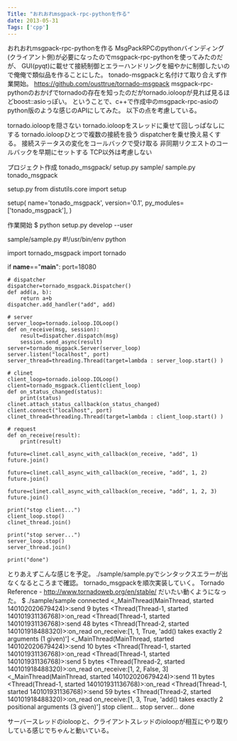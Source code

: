 ```yaml
---
Title: "おれおれmsgpack-rpc-pythonを作る"
date: 2013-05-31
Tags: ['cpp']
---
```


おれおれmsgpack-rpc-pythonを作る
MsgPackRPCのpythonバインディング(クライアント側)が必要になったのでmsgpack-rpc-pythonを使ってみたのだが、
GUI(pyqt)に載せて接続制御とエラーハンドリングを細やかに制御したいので俺俺で類似品を作ることにした。
tonado-msgpackと名付けて取り合えず作業開始。
https://github.com/ousttrue/tornado-msgpack
msgpack-rpc-pythonのおかげでtornadoの存在を知ったのだがtornado.ioloopが見れば見るほどboost::asioっぽい。
ということで、c++で作成中のmsgpack-rpc-asioのpython版のような感じのAPIにしてみた。
以下の点を考慮している。

tornado.ioloopを隠さない
tornado.ioloopをスレッドに乗せて回しっぱなしにする
tornado.ioloopひとつで複数の接続を扱う
dispatcherを乗せ換え易くする。
接続ステータスの変化をコールバックで受け取る
非同期リクエストのコールバックを早期にセットする
TCP以外は考慮しない

プロジェクト作成
tonado_msgpack/
    setup.py
    sample/
        sample.py
    tonado_msgpack

setup.py
from distutils.core import setup

setup(
    name='tonado_msgpack',
    version='0.1',
    py_modules=['tonado_msgpack'],
    )

作業開始
$ python setup.py develop --user

sample/sample.py
#!/usr/bin/env python

import tornado_msgpack
import tornado

if __name__=="__main__":
    port=18080

    # dispatcher
    dispatcher=tornado_msgpack.Dispatcher()
    def add(a, b):
        return a+b
    dispatcher.add_handler("add", add)

    # server
    server_loop=tornado.ioloop.IOLoop()
    def on_receive(msg, session):
        result=dispatcher.dispatch(msg)
        session.send_async(result)
    server=tornado_msgpack.Server(server_loop)
    server.listen("localhost", port)
    server_thread=threading.Thread(target=lambda : server_loop.start() )

    # clinet
    client_loop=tornado.ioloop.IOLoop()
    client=tornado_msgpack.Client(client_loop)
    def on_status_changed(status):
        print(status)
    clinet.attach_status_callback(on_status_changed)
    client.connect("localhost", port)
    clinet_thread=threading.Thread(target=lambda : client_loop.start() )

    # request
    def on_receive(result):
        print(result)

    future=clinet.call_async_with_callback(on_receive, "add", 1)
    future.join()

    future=clinet.call_async_with_callback(on_receive, "add", 1, 2)
    future.join()

    future=clinet.call_async_with_callback(on_receive, "add", 1, 2, 3)
    future.join()

    print("stop client...")
    client_loop.stop()
    clinet_thread.join()

    print("stop server...")
    server_loop.stop()
    server_thread.join()

    print("done")

とりあえずこんな感じを予定。
./sample/sample.pyでシンタックスエラーが出なくなるところまで確認。
tornado_msgpackを順次実装していく。
Tornado Reference - http://www.tornadoweb.org/en/stable/
だいたい動くようになった。
$ ./sample/sample
connected
<_MainThread(MainThread, started 140102020679424)>:send 9 bytes
<Thread(Thread-1, started 140101931136768)>:on_read
<Thread(Thread-1, started 140101931136768)>:send 48 bytes
<Thread(Thread-2, started 140101918488320)>:on_read
on_receive:[1, 1, True, 'add() takes exactly 2 arguments (1 given)']
<_MainThread(MainThread, started 140102020679424)>:send 10 bytes
<Thread(Thread-1, started 140101931136768)>:on_read
<Thread(Thread-1, started 140101931136768)>:send 5 bytes
<Thread(Thread-2, started 140101918488320)>:on_read
on_receive:[1, 2, False, 3]
<_MainThread(MainThread, started 140102020679424)>:send 11 bytes
<Thread(Thread-1, started 140101931136768)>:on_read
<Thread(Thread-1, started 140101931136768)>:send 59 bytes
<Thread(Thread-2, started 140101918488320)>:on_read
on_receive:[1, 3, True, 'add() takes exactly 2 positional arguments (3 given)']
stop client...
stop server...
done

サーバースレッドのioloopと、クライアントスレッドのioloopが相互にやり取りしている感じでちゃんと動いている。
